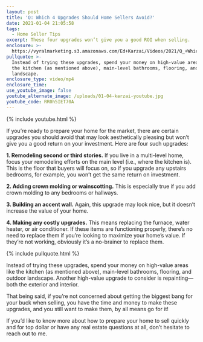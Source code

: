 ```yaml
---
layout: post
title: 'Q: Which 4 Upgrades Should Home Sellers Avoid?'
date: 2021-01-04 21:05:58
tags:
  - Home Seller Tips
excerpt: These four upgrades won’t give you a good ROI when selling.
enclosure: >-
  https://vyralmarketing.s3.amazonaws.com/Ed+Karzai/Videos/2021/Q_+Which+4+Upgrades+Should+Home+Sellers+Avoid_.mp4
pullquote: >-
  Instead of trying these upgrades, spend your money on high-value areas like
  the kitchen (as mentioned above), main-level bathrooms, flooring, and outdoor
  landscape.
enclosure_type: video/mp4
enclosure_time:
use_youtube_image: false
youtube_alternate_image: /uploads/01-04-karzai-youtube.jpg
youtube_code: RR0h5IET70A
---
```


{% include youtube.html %}

If you’re ready to prepare your home for the market, there are certain upgrades you should avoid that may look aesthetically pleasing but won’t give you a good return on your investment. Here are four such upgrades:

**1\. Remodeling second or third stories.** If you live in a multi-level home, focus your remodeling efforts on the main level (i.e., where the kitchen is). This is the floor that buyers will focus on, so if you upgrade any upstairs bedrooms, for example, you won’t get the same return on investment.&nbsp;

**2\. Adding crown molding or wainscotting.** This is especially true if you add crown molding to any bedrooms or hallways.&nbsp;

**3\. Building an accent wall.** Again, this upgrade may look nice, but it doesn’t increase the value of your home.&nbsp;

**4\. Making any costly upgrades.** This means replacing the furnace, water heater, or air conditioner. If these items are functioning properly, there’s no need to replace them if you’re looking to maximize your home’s value. If they’re not working, obviously it’s a no-brainer to replace them.&nbsp;

{% include pullquote.html %}

Instead of trying these upgrades, spend your money on high-value areas like the kitchen (as mentioned above), main-level bathrooms, flooring, and outdoor landscape. Another high-value upgrade to consider is repainting—both the exterior and interior.&nbsp;

That being said, if you’re not concerned about getting the biggest bang for your buck when selling, you have the time and money to make these upgrades, and you still want to make them, by all means go for it\!

If you’d like to know more about how to prepare your home to sell quickly and for top dollar or have any real estate questions at all, don’t hesitate to reach out to me.
